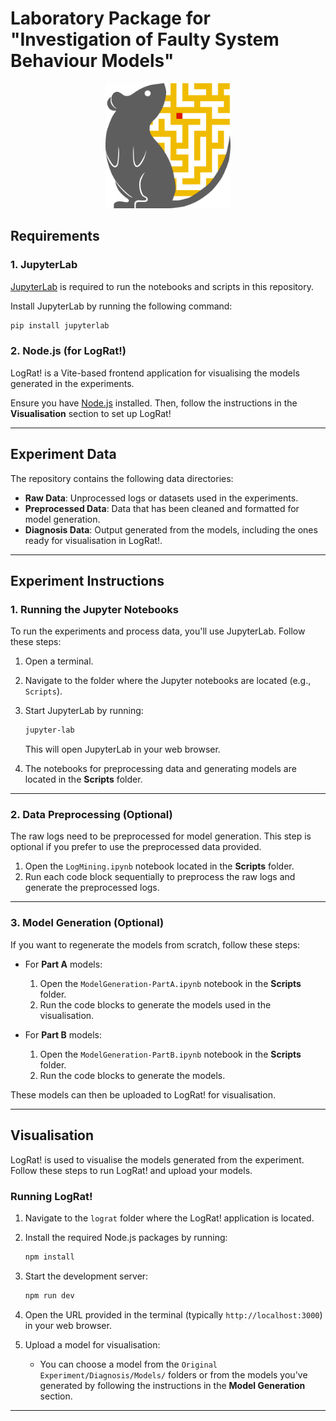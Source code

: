 # Laboratory Package for "Investigation of Faulty System Behaviour Models"

<div style="text-align:center">
  <img src="lograt.svg" alt="alt text" width="200" height="200"/>
</div>

## Requirements

### 1. JupyterLab

[JupyterLab](https://jupyter.org/install) is required to run the notebooks and scripts in this repository.

Install JupyterLab by running the following command:

```bash
pip install jupyterlab
```

### 2. Node.js (for LogRat!)

LogRat! is a Vite-based frontend application for visualising the models generated in the experiments.

Ensure you have [Node.js](https://nodejs.org/en/download/) installed. Then, follow the instructions in the **Visualisation** section to set up LogRat!

---

## Experiment Data

The repository contains the following data directories:

- **Raw Data**: Unprocessed logs or datasets used in the experiments.
- **Preprocessed Data**: Data that has been cleaned and formatted for model generation.
- **Diagnosis Data**: Output generated from the models, including the ones ready for visualisation in LogRat!.

---

## Experiment Instructions

### 1. Running the Jupyter Notebooks

To run the experiments and process data, you'll use JupyterLab. Follow these steps:

1. Open a terminal.
2. Navigate to the folder where the Jupyter notebooks are located (e.g., `Scripts`).
3. Start JupyterLab by running:

   ```bash
   jupyter-lab
   ```

   This will open JupyterLab in your web browser.

4. The notebooks for preprocessing data and generating models are located in the **Scripts** folder.

---

### 2. Data Preprocessing (Optional)

The raw logs need to be preprocessed for model generation. This step is optional if you prefer to use the preprocessed data provided.

1. Open the `LogMining.ipynb` notebook located in the **Scripts** folder.
2. Run each code block sequentially to preprocess the raw logs and generate the preprocessed logs.

---

### 3. Model Generation (Optional)

If you want to regenerate the models from scratch, follow these steps:

- For **Part A** models:

  1. Open the `ModelGeneration-PartA.ipynb` notebook in the **Scripts** folder.
  2. Run the code blocks to generate the models used in the visualisation.

- For **Part B** models:
  1. Open the `ModelGeneration-PartB.ipynb` notebook in the **Scripts** folder.
  2. Run the code blocks to generate the models.

These models can then be uploaded to LogRat! for visualisation.

---

## Visualisation

LogRat! is used to visualise the models generated from the experiment. Follow these steps to run LogRat! and upload your models.

### Running LogRat!

1. Navigate to the `lograt` folder where the LogRat! application is located.
2. Install the required Node.js packages by running:

   ```bash
   npm install
   ```

3. Start the development server:

   ```bash
   npm run dev
   ```

4. Open the URL provided in the terminal (typically `http://localhost:3000`) in your web browser.

5. Upload a model for visualisation:
   - You can choose a model from the `Original Experiment/Diagnosis/Models/` folders or from the models you've generated by following the instructions in the **Model Generation** section.

---
